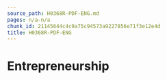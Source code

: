 ```yaml
---
source_path: H0368R-PDF-ENG.md
pages: n/a-n/a
chunk_id: 21145644c4c9a75c94573a9227856e71f3e12e4d
title: H0368R-PDF-ENG
---
```

# Entrepreneurship
